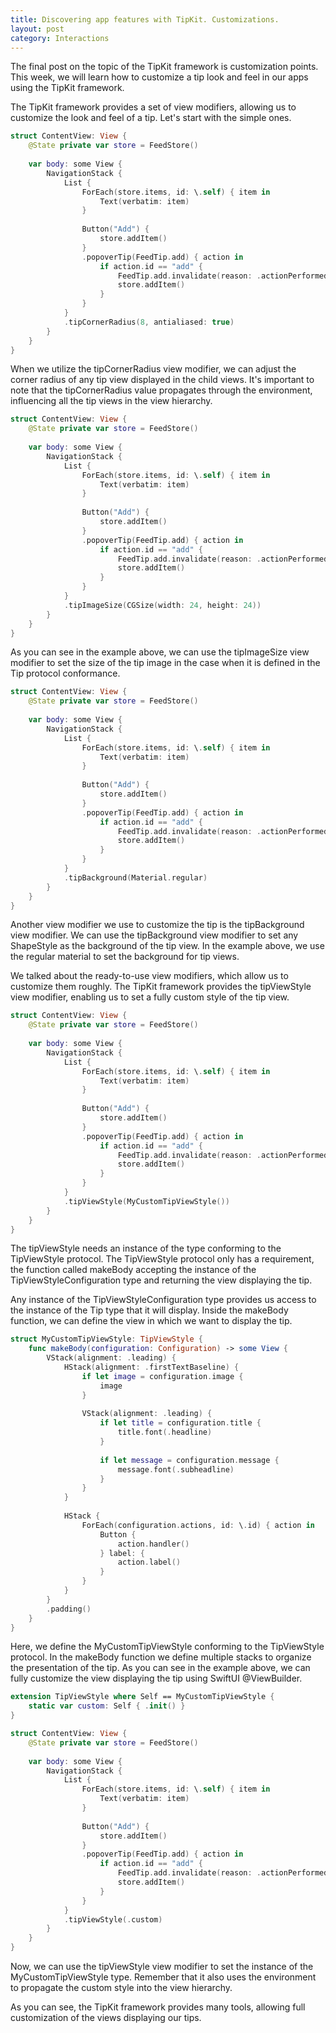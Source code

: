 ```yaml
---
title: Discovering app features with TipKit. Customizations.
layout: post
category: Interactions
---
```


The final post on the topic of the TipKit framework is customization points. This week, we will learn how to customize a tip look and feel in our apps using the TipKit framework.

The TipKit framework provides a set of view modifiers, allowing us to customize the look and feel of a tip. Let's start with the simple ones.

```swift
struct ContentView: View {
    @State private var store = FeedStore()
    
    var body: some View {
        NavigationStack {
            List {
                ForEach(store.items, id: \.self) { item in
                    Text(verbatim: item)
                }
                
                Button("Add") {
                    store.addItem()
                }
                .popoverTip(FeedTip.add) { action in
                    if action.id == "add" {
                        FeedTip.add.invalidate(reason: .actionPerformed)
                        store.addItem()
                    }
                }
            }
            .tipCornerRadius(8, antialiased: true)
        }
    }
}
```

When we utilize the tipCornerRadius view modifier, we can adjust the corner radius of any tip view displayed in the child views. It's important to note that the tipCornerRadius value propagates through the environment, influencing all the tip views in the view hierarchy.

```swift
struct ContentView: View {
    @State private var store = FeedStore()
    
    var body: some View {
        NavigationStack {
            List {
                ForEach(store.items, id: \.self) { item in
                    Text(verbatim: item)
                }
                
                Button("Add") {
                    store.addItem()
                }
                .popoverTip(FeedTip.add) { action in
                    if action.id == "add" {
                        FeedTip.add.invalidate(reason: .actionPerformed)
                        store.addItem()
                    }
                }
            }
            .tipImageSize(CGSize(width: 24, height: 24))
        }
    }
}
```

As you can see in the example above, we can use the tipImageSize view modifier to set the size of the tip image in the case when it is defined in the Tip protocol conformance.

```swift
struct ContentView: View {
    @State private var store = FeedStore()
    
    var body: some View {
        NavigationStack {
            List {
                ForEach(store.items, id: \.self) { item in
                    Text(verbatim: item)
                }
                
                Button("Add") {
                    store.addItem()
                }
                .popoverTip(FeedTip.add) { action in
                    if action.id == "add" {
                        FeedTip.add.invalidate(reason: .actionPerformed)
                        store.addItem()
                    }
                }
            }
            .tipBackground(Material.regular)
        }
    }
}
```

Another view modifier we use to customize the tip is the tipBackground view modifier. We can use the tipBackground view modifier to set any ShapeStyle as the background of the tip view. In the example above, we use the regular material to set the background for tip views.

We talked about the ready-to-use view modifiers, which allow us to customize them roughly. The TipKit framework provides the tipViewStyle view modifier, enabling us to set a fully custom style of the tip view.

```swift
struct ContentView: View {
    @State private var store = FeedStore()
    
    var body: some View {
        NavigationStack {
            List {
                ForEach(store.items, id: \.self) { item in
                    Text(verbatim: item)
                }
                
                Button("Add") {
                    store.addItem()
                }
                .popoverTip(FeedTip.add) { action in
                    if action.id == "add" {
                        FeedTip.add.invalidate(reason: .actionPerformed)
                        store.addItem()
                    }
                }
            }
            .tipViewStyle(MyCustomTipViewStyle())
        }
    }
}
```

The tipViewStyle needs an instance of the type conforming to the TipViewStyle protocol. The TipViewStyle protocol only has a requirement, the function called makeBody accepting the instance of the TipViewStyleConfiguration type and returning the view displaying the tip.

Any instance of the TipViewStyleConfiguration type provides us access to the instance of the Tip type that it will display. Inside the makeBody function, we can define the view in which we want to display the tip.

```swift
struct MyCustomTipViewStyle: TipViewStyle {
    func makeBody(configuration: Configuration) -> some View {
        VStack(alignment: .leading) {
            HStack(alignment: .firstTextBaseline) {
                if let image = configuration.image {
                    image
                }
                
                VStack(alignment: .leading) {
                    if let title = configuration.title {
                        title.font(.headline)
                    }
                    
                    if let message = configuration.message {
                        message.font(.subheadline)
                    }
                }
            }
            
            HStack {
                ForEach(configuration.actions, id: \.id) { action in
                    Button {
                        action.handler()
                    } label: {
                        action.label()
                    }
                }
            }
        }
        .padding()
    }
}
```

Here, we define the MyCustomTipViewStyle conforming to the TipViewStyle protocol. In the makeBody function we define multiple stacks to organize the presentation of the tip. As you can see in the example above, we can fully customize the view displaying the tip using SwiftUI @ViewBuilder.

```swift
extension TipViewStyle where Self == MyCustomTipViewStyle {
    static var custom: Self { .init() }
}

struct ContentView: View {
    @State private var store = FeedStore()
    
    var body: some View {
        NavigationStack {
            List {
                ForEach(store.items, id: \.self) { item in
                    Text(verbatim: item)
                }
                
                Button("Add") {
                    store.addItem()
                }
                .popoverTip(FeedTip.add) { action in
                    if action.id == "add" {
                        FeedTip.add.invalidate(reason: .actionPerformed)
                        store.addItem()
                    }
                }
            }
            .tipViewStyle(.custom)
        }
    }
}
```

Now, we can use the tipViewStyle view modifier to set the instance of the MyCustomTipViewStyle type. Remember that it also uses the environment to propagate the custom style into the view hierarchy.

As you can see, the TipKit framework provides many tools, allowing full customization of the views displaying our tips.
